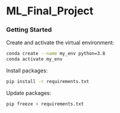 # ML_Final_Project

### Getting Started
Create and activate the virtual environment:
```bash
conda create --name my_env python=3.8
conda activate my_env
```

Install packages:
```bash
pip install -r requirements.txt
```

Update packages:
```bash
pip freeze > requirements.txt
```


